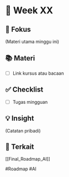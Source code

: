 # 📅 Week XX

## 🎯 Fokus
(Materi utama minggu ini)

## 📚 Materi
- [ ] Link kursus atau bacaan

## ✅ Checklist
- [ ] Tugas mingguan

## 💡 Insight
(Catatan pribadi)

## 🔗 Terkait
[[Final_Roadmap_AI]]

#Roadmap #AI
